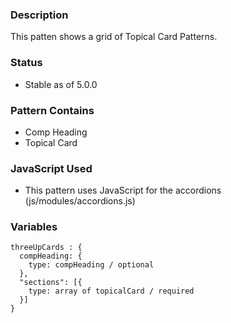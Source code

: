### Description
This patten shows a grid of Topical Card Patterns.

### Status
* Stable as of 5.0.0

### Pattern Contains
* Comp Heading
* Topical Card

### JavaScript Used
* This pattern uses JavaScript for the accordions (js/modules/accordions.js)


### Variables
~~~
threeUpCards : {
  compHeading: {
    type: compHeading / optional
  },
  "sections": [{
    type: array of topicalCard / required
  }]
}
~~~
